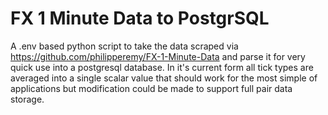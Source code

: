# FX 1 Minute Data to PostgrSQL
A .env based python script to take the data scraped via https://github.com/philipperemy/FX-1-Minute-Data
and parse it for very quick use into a postgresql database. In it's current form all tick types are averaged
into a single scalar value that should work for the most simple of applications but modification could be made
to support full pair data storage.
